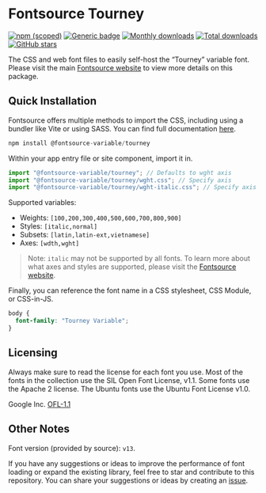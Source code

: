# Fontsource Tourney

[![npm (scoped)](https://img.shields.io/npm/v/@fontsource-variable/tourney?color=brightgreen)](https://www.npmjs.com/package/@fontsource-variable/tourney) [![Generic badge](https://img.shields.io/badge/fontsource-passing-brightgreen)](https://github.com/fontsource/fontsource) [![Monthly downloads](https://badgen.net/npm/dm/@fontsource-variable/tourney)](https://github.com/fontsource/fontsource) [![Total downloads](https://badgen.net/npm/dt/@fontsource-variable/tourney)](https://github.com/fontsource/fontsource) [![GitHub stars](https://img.shields.io/github/stars/fontsource/fontsource.svg?style=social&label=Star)](https://github.com/fontsource/fontsource/stargazers)

The CSS and web font files to easily self-host the “Tourney” variable font. Please visit the main [Fontsource website](https://fontsource.org/fonts/tourney) to view more details on this package.

## Quick Installation

Fontsource offers multiple methods to import the CSS, including using a bundler like Vite or using SASS. You can find full documentation [here](https://fontsource.org/docs/getting-started/introduction).

```javascript
npm install @fontsource-variable/tourney
```

Within your app entry file or site component, import it in.

```javascript
import "@fontsource-variable/tourney"; // Defaults to wght axis
import "@fontsource-variable/tourney/wght.css"; // Specify axis
import "@fontsource-variable/tourney/wght-italic.css"; // Specify axis and style
```

Supported variables:
- Weights: `[100,200,300,400,500,600,700,800,900]`
- Styles: `[italic,normal]`
- Subsets: `[latin,latin-ext,vietnamese]`
- Axes: `[wdth,wght]`

> Note: `italic` may not be supported by all fonts. To learn more about what axes and styles are supported, please visit the [Fontsource website](https://fontsource.org/fonts/tourney).

Finally, you can reference the font name in a CSS stylesheet, CSS Module, or CSS-in-JS.

```css
body {
  font-family: "Tourney Variable";
}
```

## Licensing
Always make sure to read the license for each font you use. Most of the fonts in the collection use the SIL Open Font License, v1.1. Some fonts use the Apache 2 license. The Ubuntu fonts use the Ubuntu Font License v1.0.

Google Inc.
[OFL-1.1](http://scripts.sil.org/OFL)

## Other Notes
Font version (provided by source): `v13`.

If you have any suggestions or ideas to improve the performance of font loading or expand the existing library, feel free to star and contribute to this repository. You can share your suggestions or ideas by creating an [issue](https://github.com/fontsource/fontsource/issues).